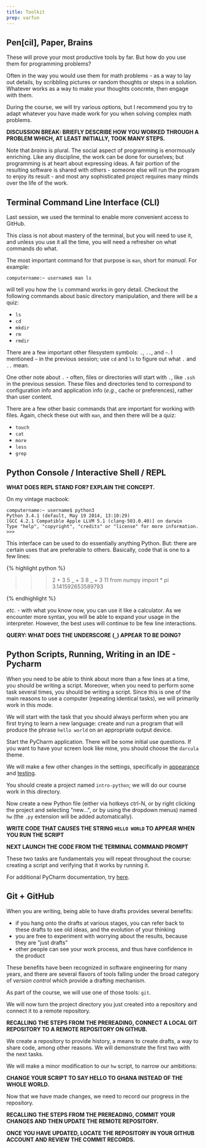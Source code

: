```yaml
---
title: Toolkit
prep: varfun
---
```


## Pen[cil], Paper, Brains

These will prove your most productive tools by far.  But how do you use them for
programming problems?

Often in the way you would use them for math problems - as a way to lay out
details, by scribbling pictures or random thoughts or steps in a solution.
Whatever works as a way to make your thoughts concrete, then engage with them.

During the course, we will try various options, but I recommend you try to adapt
whatever you have made work for you when solving complex math problems.

**DISCUSSION BREAK: BRIEFLY DESCRIBE HOW YOU WORKED THROUGH A PROBLEM WHICH, AT LEAST
INITIALLY, TOOK MANY STEPS.**

Note that *brains* is plural.  The social aspect of programming is enormously enriching.
Like any discipline, the work can be done for ourselves; but programming is at
heart about expressing ideas.  A fair portion of the resulting software is shared
with others - someone else will run the program to enjoy its result - and most
any sophisticated project requires many minds over the life of the work.

## Terminal Command Line Interface (CLI)

Last session, we used the terminal to enable more convenient access to GitHub.

This class is not about mastery of the terminal, but you will need to use it, and
unless you use it all the time, you will need a refresher on what commands do what.

The most important command for that purpose is `man`, short for *manual*.  For example:

~~~
computername:~ username$ man ls
~~~

will tell you how the `ls` command works in gory detail.  Checkout the following
commands about basic directory manipulation, and there will be a quiz:

 - `ls`
 - `cd`
 - `mkdir`
 - `rm`
 - `rmdir`

There are a few important other filesystem symbols: `.`, `..`, and `~`.  I mentioned `~`
in the previous session; use `cd` and `ls` to figure out what `.` and `..` mean.

One other note about `.` - often, files or directories will start with `.`, like
`.ssh` in the previous session.  These files and directories tend to correspond
to configuration info and application info (*e.g.*, cache or preferences), rather
than user content.

There are a few other basic commands that are important for working with files.  Again,
check these out with `man`, and then there will be a quiz:

 - `touch`
 - `cat`
 - `more`
 - `less`
 - `grep`

## Python Console / Interactive Shell / REPL

**WHAT DOES REPL STAND FOR? EXPLAIN THE CONCEPT.**

On my vintage macbook:

~~~
computername:~ username$ python3  
Python 3.4.1 (default, May 19 2014, 13:10:29)
[GCC 4.2.1 Compatible Apple LLVM 5.1 (clang-503.0.40)] on darwin
Type "help", "copyright", "credits" or "license" for more information.  
>>>
~~~

This interface can be used to do essentially anything Python.  But: there are
certain uses that are preferable to others.  Basically, code that is one to
a few lines:

{% highlight python %}
>>> 2 + 3
5
>>> _ + 3
8
>>> _ + 3
11
>>> from numpy import *
>>> pi
3.141592653589793
>>>
{% endhighlight %}

*etc.* - with what you know now, you can use it like a calculator.  As we encounter
more syntax, you will be able to expand your usage in the interpreter.  However,
the best uses will continue to be few line interactions.

**QUERY: WHAT DOES THE UNDERSCORE (`_`) APPEAR TO BE DOING?**

## Python Scripts, Running, Writing in an IDE - Pycharm

When you need to be able to think about more than a few lines at a time, you
should be writing a script.  Moreover, when you need to perform some task several
times, you should be writing a script.  Since this is one of the main reasons to
use a computer (repeating identical tasks), we will primarily work in this mode.

We will start with the task that you should always perform when you are first
trying to learn a new language: create and run a program that will produce the
phrase `hello world` on an appropriate output device.

Start the PyCharm application.  There will be some initial use questions.  If
you want to have your screen look like mine, you should choose the `darcula`
theme.

We will make a few other changes in the settings, specifically in
[appearance](http://www.jetbrains.com/pycharm/webhelp/editor-appearance.html) and
[testing](http://www.jetbrains.com/pycharm/webhelp/python-integrated-tools.html).

You should create a project named `intro-python`; we will do our course work in
this directory.

Now create a new Python file (either via hotkeys ctrl-N, or by right clicking
the project and selecting \"new\...\", or by using the dropdown menus) named
`hw` (the `.py` extension will be added automatically).

**WRITE CODE THAT CAUSES THE STRING `HELLO WORLD` TO APPEAR WHEN YOU RUN THE
SCRIPT**

**NEXT LAUNCH THE CODE FROM THE TERMINAL COMMAND PROMPT**

These two tasks are fundamentals you will repeat throughout the course:
creating a script and verifying that it works by running it.

For additional PyCharm documentation, try [here](http://www.jetbrains.com/pycharm/webhelp/pycharm.html).

## Git + GitHub

When you are writing, being able to have drafts provides several benefits:

 - if you hang onto the drafts at various stages, you can refer back to these
 drafts to see old ideas, and the evolution of your thinking
 - you are free to experiment with worrying about the results, because they are
 \"just drafts\"
 - other people can see your work process, and thus have confidence in the product

These benefits have been recognized in software engineering for many years, and
there are several flavors of tools falling under the broad category of *version control*
which provide a drafting mechanism.

As part of the course, we will use one of those tools: `git`.

We will now turn the project directory you just created into a repository
and connect it to a remote repository.

**RECALLING THE STEPS FROM THE PREREADING, CONNECT A LOCAL GIT REPOSITORY
TO A REMOTE REPOSITORY ON GITHUB.**

We create a repository to provide history, a means to create drafts, a way to
share code, among other reasons.  We will demonstrate the first two with the
next tasks.

We will make a minor modification to our `hw` script, to narrow our ambitions:

**CHANGE YOUR SCRIPT TO SAY HELLO TO GHANA INSTEAD OF THE WHOLE WORLD.**

Now that we have made changes, we need to record our progress in the repository.

**RECALLING THE STEPS FROM THE PREREADING, COMMIT YOUR CHANGES AND THEN UPDATE
THE REMOTE REPOSITORY.**

**ONCE YOU HAVE UPDATED, LOCATE THE REPOSITORY IN YOUR GITHUB ACCOUNT AND REVIEW
THE COMMIT RECORDS.**
